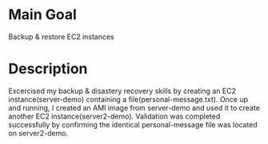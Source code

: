 Main Goal
=========
Backup & restore EC2 instances

Description
==========
Excercised my backup & disastery recovery skills by creating an EC2 instance(server-demo)
containing a file(personal-message.txt). Once up and running, I created an AMI image from
server-demo and used it to create another EC2 instance(server2-demo). Validation was completed
successfully by confirming the identical personal-message file was located on server2-demo.
